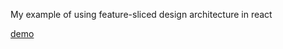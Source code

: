My example of using feature-sliced design architecture in react

[demo](https://todo-fsd-front.vercel.app)
